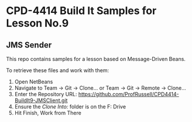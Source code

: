 # CPD-4414 Build It Samples for Lesson No.9
## JMS Sender

This repo contains samples for a lesson based on Message-Driven Beans.

To retrieve these files and work with them:

1. Open NetBeans
2. Navigate to Team -> Git -> Clone... or Team -> Git -> Remote -> Clone...
3. Enter the Repository URL: https://github.com/ProfRussell/CPD4414-BuildIt9-JMSClient.git
4. Ensure the *Clone Into:* folder is on the F: Drive
5. Hit Finish, Work from There